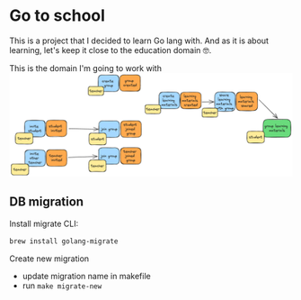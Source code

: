 # Go to school
This is a project that I decided to learn Go lang with. And as it is about learning, let's keep it close to the education domain 🤓.

This is the domain I'm going to work with
![domain](./docs/design.png)

## DB migration
Install migrate CLI: 
```sh
brew install golang-migrate
```

Create new migration
- update migration name in makefile
- run `make migrate-new`
